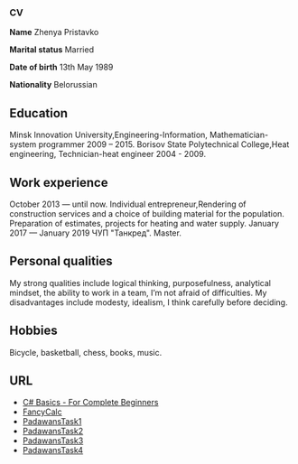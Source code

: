 ### CV

**Name** 				        Zhenya Pristavko

**Marital status**			Married

**Date of birth**			  13th May 1989

**Nationality**				  Belorussian

## **Education**

Minsk Innovation University,Engineering-Information, Mathematician-system programmer 2009 – 2015.
Borisov State Polytechnical College,Heat engineering, Technician-heat engineer 2004 - 2009.

## **Work experience**
October 2013 — until now. Individual entrepreneur,Rendering of construction services and a choice of building material for the population.
Preparation of estimates, projects for heating and water supply.
January 2017 — January 2019 ЧУП "Танкред". Master.
## **Personal qualities**
My strong qualities include logical thinking, purposefulness, analytical mindset, the ability to work in a team, I’m not afraid of difficulties.
My disadvantages include modesty, idealism, I think carefully before deciding.
## **Hobbies**
Bicycle, basketball, chess, books, music.
## **URL**
- [C# Basics - For Complete Beginners](https://www.udemy.com/certificate/UC-QP3ECOR4/?utm_campaign=email&utm_source=sendgrid.com&utm_medium=email)
- [FancyCalc](https://github.com/Zheka1389/FancyCalc)
- [PadawansTask1](https://github.com/Zheka1389/PadawansTask1)
- [PadawansTask2](https://github.com/Zheka1389/PadawansTask2)
- [PadawansTask3](https://github.com/Zheka1389/PadawansTask3)
- [PadawansTask4](https://github.com/Zheka1389/PadawansTask4)
